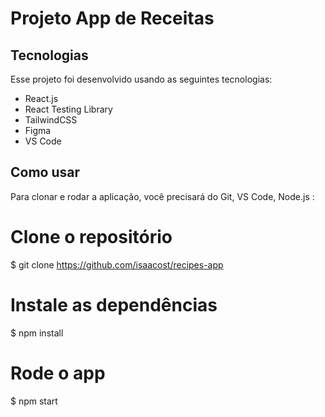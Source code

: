 
# Projeto App de Receitas


## Tecnologias
Esse projeto foi desenvolvido usando as seguintes tecnologias:

- React.js
- React Testing Library
- TailwindCSS
- Figma
- VS Code

## Como usar
Para clonar e rodar a aplicação, você precisará do Git, VS Code, Node.js :

# Clone o repositório
$ git clone https://github.com/isaacost/recipes-app

# Instale as dependências
$ npm install

# Rode o app
$ npm start

